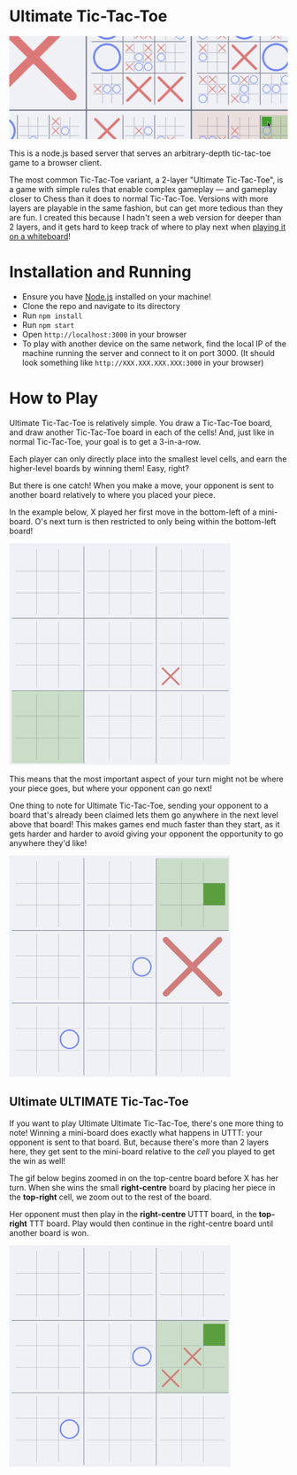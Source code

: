 # Ultimate Tic-Tac-Toe

<picture>
    <source media="(prefers-color-scheme: dark)" srcset="client/assets/preview-dark.png">
    <source media="(prefers-color-scheme: light)" srcset="client/assets/preview-light.png">
    <img alt="A screenshot of the game, depicting tic-tac-toe boards nested inside the cells of other tic-tac-toe cells. X's and O's are placed randomly at different levels of depth in the board." src="client/assets/preview-light.png">
</picture>

This is a node.js based server that serves an arbitrary-depth tic-tac-toe game to a browser client.

The most common Tic-Tac-Toe variant, a 2-layer "Ultimate Tic-Tac-Toe", is a game with simple rules that enable complex
gameplay — and gameplay closer to Chess than it does to normal Tic-Tac-Toe. Versions with more layers are playable in
the same fashion, but can get more tedious than they are fun. I created this because I hadn't seen a web version for
deeper than 2 layers, and it gets hard to keep track of where to play next
when [playing it on a whiteboard](client/assets/whiteboard.jpeg)!

# Installation and Running

- Ensure you have [Node.js](https://nodejs.org/) installed on your machine!
- Clone the repo and navigate to its directory
- Run `npm install`
- Run `npm start`
- Open `http://localhost:3000` in your browser
- To play with another device on the same network, find the local IP of the machine running the server and connect to it
  on port 3000. (It should look something like `http://XXX.XXX.XXX.XXX:3000` in your browser)

# How to Play

Ultimate Tic-Tac-Toe is relatively simple. You draw a Tic-Tac-Toe board, and draw another Tic-Tac-Toe board in each of
the cells! And, just like in normal Tic-Tac-Toe, your goal is to get a 3-in-a-row.

Each player can only directly place into the smallest level cells, and earn the higher-level boards by winning them!
Easy, right?

But there is one catch! When you make a move, your opponent is sent to another board relatively to where you placed your
piece.

In the example below, X played her first move in the bottom-left of a mini-board. O's next turn is then restricted to
only being within the bottom-left board!

<picture>
    <source media="(prefers-color-scheme: dark)" srcset="client/assets/tutorial-1-dark.png">
    <source media="(prefers-color-scheme: light)" srcset="client/assets/tutorial-1-light.png">
    <img alt="A tic-tac-toe board with tic-tac-toe boards in each cell. One of the mini-boards has an X in the bottom-left corner, and the entire bottom-left mini board is highlighted green." src="client/assets/tutorial-1-light.png" width="400">
</picture>

This means that the most important aspect of your turn might not be where your piece goes, but where your opponent can
go next!

One thing to note for Ultimate Tic-Tac-Toe, sending your opponent to a board that's already been claimed lets them go
anywhere in the next level above that board! This makes games end much faster than they start, as it gets harder and
harder to avoid giving your opponent the opportunity to go anywhere they'd like!

<picture>
    <source media="(prefers-color-scheme: dark)" srcset="client/assets/tutorial-2-dark.gif">
    <source media="(prefers-color-scheme: light)" srcset="client/assets/tutorial-2-light.gif">
    <img alt="A gif demonstrating that being sent to a claimed board lets you go anywhere." src="client/assets/tutorial-2-light.gif" width="400">
</picture>

## Ultimate ULTIMATE Tic-Tac-Toe

If you want to play Ultimate Ultimate Tic-Tac-Toe, there's one more thing to note! Winning a mini-board does exactly
what happens in UTTT: your opponent is sent to that board. But, because there's more than 2 layers here, they get sent
to the mini-board relative to the *cell* you played to get the win as well!

The gif below begins zoomed in on the top-centre board before X has her turn. When she wins the small **right-centre**
board by placing her piece in the **top-right** cell, we zoom out to the rest of the board.

Her opponent must then play in the **right-centre** UTTT board, in the **top-right** TTT board. Play would then continue
in the right-centre board until another board is won.

<picture>
    <source media="(prefers-color-scheme: dark)" srcset="client/assets/tutorial-3-dark.gif">
    <source media="(prefers-color-scheme: light)" srcset="client/assets/tutorial-3-light.gif">
    <img alt="A gif demonstrating multi-level sending." src="client/assets/tutorial-3-light.gif" width="400">
</picture>
